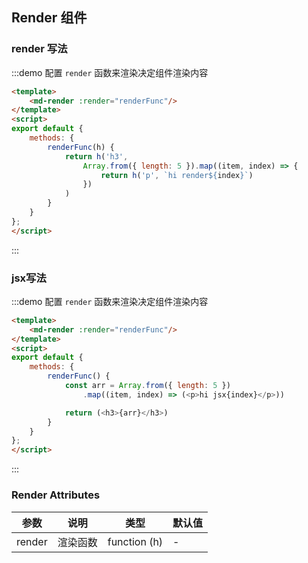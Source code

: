 ## Render 组件

### render 写法
:::demo 配置 `render` 函数来渲染决定组件渲染内容

```html
<template>
    <md-render :render="renderFunc"/>
</template>
<script>
export default {
    methods: {
        renderFunc(h) {
            return h('h3',
                Array.from({ length: 5 }).map((item, index) => {
                    return h('p', `hi render${index}`)
                })
            )
        }
    }
};
</script>
```
:::

### jsx写法
:::demo 配置 `render` 函数来渲染决定组件渲染内容

```html
<template>
    <md-render :render="renderFunc"/>
</template>
<script>
export default {
    methods: {
        renderFunc() {
            const arr = Array.from({ length: 5 })
                .map((item, index) => (<p>hi jsx{index}</p>))

            return (<h3>{arr}</h3>)
        }
    }
};
</script>
```
:::



### Render Attributes

| 参数 | 说明 | 类型 | 默认值 |
| -------- | ----------- |------ | ---- |
| render | 渲染函数 |function (h) | - |